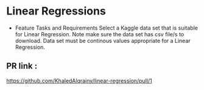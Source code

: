 # Linear Regressions

* Feature Tasks and Requirements Select a Kaggle data set that is suitable for Linear Regression. Note make sure the data set has csv file/s to download. Data set must be continous values appropriate for a Linear Regression. 

## PR link :

https://github.com/KhaledAlqrainy/linear-regression/pull/1